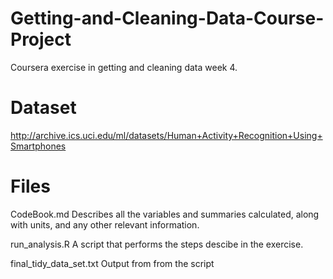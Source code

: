 # Getting-and-Cleaning-Data-Course-Project
Coursera exercise in getting and cleaning data week 4.

# Dataset
http://archive.ics.uci.edu/ml/datasets/Human+Activity+Recognition+Using+Smartphones 

# Files
CodeBook.md
  Describes all the variables and summaries calculated, along with units, and any other relevant information.

run_analysis.R
  A script that performs the steps descibe in the exercise.

final_tidy_data_set.txt
  Output from from the script
